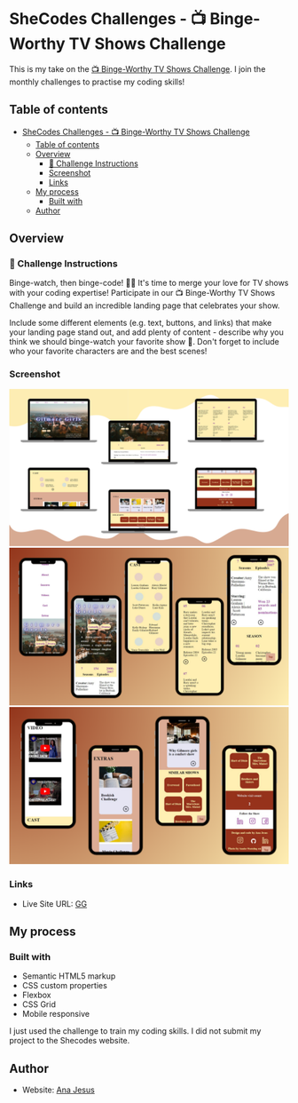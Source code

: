 # SheCodes Challenges - 📺 Binge-Worthy TV Shows Challenge

This is my take on the [📺 Binge-Worthy TV Shows Challenge](https://www.shecodes.io/contests/binge-worthy-tv-show/results). I join the monthly challenges to practise my coding skills!

## Table of contents

- [SheCodes Challenges - 📺 Binge-Worthy TV Shows Challenge](#shecodes-challenges----binge-worthy-tv-shows-challenge)
  - [Table of contents](#table-of-contents)
  - [Overview](#overview)
    - [📖 Challenge Instructions](#-challenge-instructions)
    - [Screenshot](#screenshot)
    - [Links](#links)
  - [My process](#my-process)
    - [Built with](#built-with)
  - [Author](#author)


## Overview

### 📖 Challenge Instructions

Binge-watch, then binge-code! 👩‍💻 It's time to merge your love for TV shows with your coding expertise! Participate in our 📺 Binge-Worthy TV Shows Challenge and build an incredible landing page that celebrates your show.

Include some different elements (e.g. text, buttons, and links) that make your landing page stand out, and add plenty of content - describe why you think we should binge-watch your favorite show 🍿. Don't forget to include who your favorite characters are and the best scenes!

### Screenshot

![](/images/GGdesktop.png)
![](/images/GGmobile1.png)
![](/images/GGmobile2.png)


### Links

- Live Site URL: [GG](https://archeana.github.io/GG/)

## My process

### Built with

- Semantic HTML5 markup
- CSS custom properties
- Flexbox
- CSS Grid
- Mobile responsive
  
I just used the challenge to train my coding skills. I did not submit my project to the Shecodes website.

## Author

- Website: [Ana Jesus](https://anajesus.netlify.app/)
